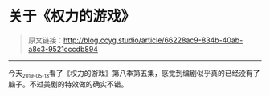 # 关于《权力的游戏》

[annotation]: <id> (66228ac9-834b-40ab-a8c3-9521cccdb894)
[annotation]: <status> (protect)
[annotation]: <create_time> (2019-05-02 21:31:02)
[annotation]: <category> (心情随笔)
[annotation]: <comments> (false)

> 原文链接：<http://blog.ccyg.studio/article/66228ac9-834b-40ab-a8c3-9521cccdb894>

---

<div class='ui jplayer audio' data-url='http://other.web.ra01.sycdn.kuwo.cn/resource/n2/320/98/17/3597192895.mp3' format='mp3' autoplay></div>

今天<sub><small>2019-05-13</small></sub>看了《权力的游戏》第八季第五集，感觉到编剧似乎真的已经没有了脑子。不过美剧的特效做的确实不错。